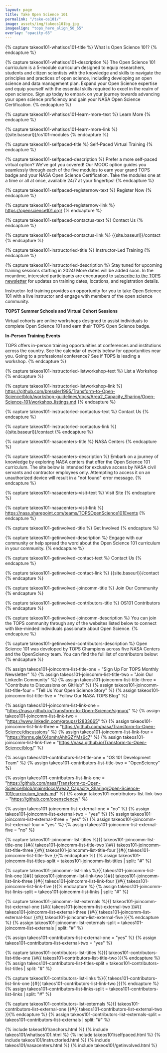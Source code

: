 ```yaml
---
layout: page
title: Take Open Science 101
permalink: "/take-os101/"
image: assets/img/takeos101bg.jpg
imagealign: "tops_hero_align_50_65"
overlay: "opacity-65"
---
```


<!---FOR EVERYONE-->



<!---START What Is Open Science 101?-->
<!---What Is Open Science 101 Title (Plain Text)-->
{% capture takeos101-whatisos101-title %}
What Is Open Science 101?
{% endcapture %}

<!---What Is Open Science 101 Description (Markdown)-->
{% capture takeos101-whatisos101-description %}
The Open Science 101 curriculum is a 5-module curriculum designed to equip researchers, students and citizen scientists with the knowledge and skills to navigate the principles and practices of open science, including developing an open science and data management plan. Expand your Open Science expertise and equip yourself with the essential skills required to excel in the realm of open science. Sign up today to embark on your journey towards advancing your open science proficiency and gain your NASA Open Science Certification.
{% endcapture %}

<!---What Is Open Science 101 Learn More Button Text-->
{% capture takeos101-whatisos101-learn-more-text %}
Learn More
{% endcapture %}

<!---What Is Open Science 101 Learn More Button Link-->
{% capture takeos101-whatisos101-learn-more-link %}
{{site.baseurl}}/os101-modules
{% endcapture %}
<!---END What Is Open Science 101?-->



<!---START Self Paced-->
<!---Self Paced Title (Plain Text)-->
{% capture takeos101-selfpaced-title %}
Self-Paced Virtual Training
{% endcapture %}

<!---Self Paced Description (Markdown)-->
{% capture takeos101-selfpaced-description %}
Prefer a more self-paced virtual option? We've got you covered! Our MOOC option guides you seamlessly through each of the five modules to earn your grand TOPS badge and your NASA Open Science Certification. Take the modules one at a time or all at once, available 24/7 at your fingertips!
{% endcapture %}

<!---Register Now Text-->
{% capture takeos101-selfpaced-registernow-text %}
Register Now
{% endcapture %}

<!---Register Now Link-->
{% capture takeos101-selfpaced-registernow-link %}
https://openscience101.org/
{% endcapture %}

<!---Contact Us Text-->
{% capture takeos101-selfpaced-contactus-text %}
Contact Us
{% endcapture %}

<!---Contact Us Link-->
{% capture takeos101-selfpaced-contactus-link %}
{{site.baseurl}}/contact
{% endcapture %}
<!---END Self Paced-->



<!---START Instructor Led-->
<!---Instructor Led Title (Plain Text)-->
{% capture takeos101-instructorled-title %}
Instructor-Led Training
{% endcapture %}

<!---Instructor Led Description (Markdown)-->
{% capture takeos101-instructorled-description %}
Stay tuned for upcoming training sessions starting in 2024! More dates will be added soon. In the meantime, interested participants are encouraged to [subscribe to the TOPS newsletter](https://nasa.github.io/Transform-to-Open-Science/signup/) for updates on training dates, locations, and registration details.

Instructor-led training provides an opportunity for you to take Open Science 101 with a live instructor and engage with members of the open science community.

**TOPST Summer Schools and Virtual Cohort Sessions**

Virtual cohorts are online workshops designed to assist individuals to complete Open Science 101 and earn their TOPS Open Science badge.

**In-Person Training Events**

TOPS offers in-person training opportunities at conferences and institutions across the country.  See the calendar of events below for opportunities near you.  Going to a professional conference? See if TOPS is leading a workshop.
{% endcapture %}

<!---Instructor Led / List Workshop Button Text-->
{% capture takeos101-instructorled-listworkshop-text %}
List a Workshop
{% endcapture %}

<!---Instructor Led / List Workshop Button Link-->
{% capture takeos101-instructorled-listworkshop-link %}
https://github.com/bressler1995/Transform-to-Open-Science/blob/workshop-guidelines/docs/Area2_Capacity_Sharing/Open-Science-101/workshop_listings.md
{% endcapture %}

<!---Instructor Led Contact Button Text-->
{% capture takeos101-instructorled-contactus-text %}
Contact Us
{% endcapture %}

<!---Instructor Led Contact Button Link-->
{% capture takeos101-instructorled-contactus-link %}
{{site.baseurl}}/contact
{% endcapture %}
<!---END Instructor Led-->



<!---START NASA Centers-->
<!---NASA Centers Title (Plain Text)-->
{% capture takeos101-nasacenters-title %}
NASA Centers
{% endcapture %}

<!---NASA Centers Description (Markdown)-->
{% capture takeos101-nasacenters-description %}
Embark on a journey of knowledge by exploring NASA centers that offer the Open Science 101 curriculum. The site below is intended for exclusive access by NASA civil servants and contractor employees only.  Attempting to access it on an unauthorized device will result in a "not found" error message.
{% endcapture %}

<!---Visit Site Text-->
{% capture takeos101-nasacenters-visit-text %}
Visit Site
{% endcapture %}

<!---Visit Site Link-->
{% capture takeos101-nasacenters-visit-link %}
https://nasa.sharepoint.com/teams/TOPSOpenScience101Events
{% endcapture %}
<!---END NASA Centers-->



<!---START Get Involved-->
<!---Get Involved Title (Plain Text)-->
{% capture takeos101-getinvolved-title %}
Get Involved
{% endcapture %}

<!---Get Involved Description (Markdown)-->
{% capture takeos101-getinvolved-description %}
Engage with our community or help spread the word about the Open Science 101 curriculum in your community.
{% endcapture %}

<!---Contact Us Text-->
{% capture takeos101-getinvolved-contact-text %}
Contact Us
{% endcapture %}

<!---Contact Us Link-->
{% capture takeos101-getinvolved-contact-link %}
{{site.baseurl}}/contact
{% endcapture %}

<!---Get Involved / Join Our Community Title (Plain Text)-->
{% capture takeos101-getinvolved-joincomm-title %}
Join Our Community
{% endcapture %}

<!---Get Involved / OS101 Contributors Title (Plain Text)-->
{% capture takeos101-getinvolved-contributors-title %}
OS101 Contributors
{% endcapture %}

<!---Get Involved / Join Our Community Description (Markdown)-->
{% capture takeos101-getinvolved-joincomm-description %}
You can join the TOPS community through any of the websites listed below to connect with like-minded individuals passionate about Open Science.
{% endcapture %}

<!---Get Involved / OS101 Contributors Description (Markdown)-->
{% capture takeos101-getinvolved-contributors-description %}
Open Science 101 was developed by TOPS Champions across five NASA Centers and the OpenSciency team. You can find the full list of contributors below:
{% endcapture %}

<!---Get Involved / Join Our Community List Titles-->
{% assign takeos101-joincomm-list-title-one = "Sign Up For TOPS Monthly Newsletter" %}
{% assign takeos101-joincomm-list-title-two = "Join Our LinkedIn Community" %}
{% assign takeos101-joincomm-list-title-three = "Contribute to Discussions on GitHub" %}
{% assign takeos101-joincomm-list-title-four = "Tell Us Your Open Science Story" %}
{% assign takeos101-joincomm-list-title-five = "Follow Our NASA TOPS Blog" %}

<!---Get Involved / Join Our Community List Links-->
{% assign takeos101-joincomm-list-link-one = "https://nasa.github.io/Transform-to-Open-Science/signup/" %}
{% assign takeos101-joincomm-list-link-two = "https://www.linkedin.com/groups/12833665" %}
{% assign takeos101-joincomm-list-link-three = "https://github.com/nasa/Transform-to-Open-Science/discussions" %}
{% assign takeos101-joincomm-list-link-four = "https://forms.gle/X4omhrAhhGZYMs6c7" %}
{% assign takeos101-joincomm-list-link-five = "https://nasa.github.io/Transform-to-Open-Science/blog/" %}

<!---Get Involved / OS101 Contributors List Titles-->
{% assign takeos101-contributors-list-title-one = "OS 101 Development Team" %}
{% assign takeos101-contributors-list-title-two = "OpenSciency" %}

<!---Get Involved / OS101 Contributors List Titles-->
{% assign takeos101-contributors-list-link-one = "https://github.com/nasa/Transform-to-Open-Science/blob/main/docs/Area2_Capacity_Sharing/Open-Science-101/curriculum_leads.md" %}
{% assign takeos101-contributors-list-link-two = "https://github.com/opensciency/" %}
<!---END Get Involved-->





<!---FOR DEVELOPER ONLY (UNLESS YOU FEEL BRAVE)-->

{% assign takeos101-joincomm-list-external-one = "no" %}
{% assign takeos101-joincomm-list-external-two = "yes" %}
{% assign takeos101-joincomm-list-external-three = "yes" %}
{% assign takeos101-joincomm-list-external-four = "yes" %}
{% assign takeos101-joincomm-list-external-five = "no" %}

{% capture takeos101-joincomm-list-titles %}{{ takeos101-joincomm-list-title-one }}#{{ takeos101-joincomm-list-title-two }}#{{ takeos101-joincomm-list-title-three }}#{{ takeos101-joincomm-list-title-four }}#{{ takeos101-joincomm-list-title-five }}{% endcapture %}
{% assign takeos101-joincomm-list-titles-split = takeos101-joincomm-list-titles | split: "#" %}

{% capture takeos101-joincomm-list-links %}{{ takeos101-joincomm-list-link-one }}#{{ takeos101-joincomm-list-link-two }}#{{ takeos101-joincomm-list-link-three }}#{{ takeos101-joincomm-list-link-four }}#{{ takeos101-joincomm-list-link-five }}{% endcapture %}
{% assign takeos101-joincomm-list-links-split = takeos101-joincomm-list-links | split: "#" %}

{% capture takeos101-joincomm-list-externals %}{{ takeos101-joincomm-list-external-one }}#{{ takeos101-joincomm-list-external-two }}#{{ takeos101-joincomm-list-external-three }}#{{ takeos101-joincomm-list-external-four }}#{{ takeos101-joincomm-list-external-five }}{% endcapture %}
{% assign takeos101-joincomm-list-externals-split = takeos101-joincomm-list-externals | split: "#" %}



{% assign takeos101-contributors-list-external-one = "yes" %}
{% assign takeos101-contributors-list-external-two = "yes" %}

{% capture takeos101-contributors-list-titles %}{{ takeos101-contributors-list-title-one }}#{{ takeos101-contributors-list-title-two }}{% endcapture %}
{% assign takeos101-contributors-list-titles-split = takeos101-contributors-list-titles | split: "#" %}

{% capture takeos101-contributors-list-links %}{{ takeos101-contributors-list-link-one }}#{{ takeos101-contributors-list-link-two }}{% endcapture %}
{% assign takeos101-contributors-list-links-split = takeos101-contributors-list-links | split: "#" %}

{% capture takeos101-contributors-list-externals %}{{ takeos101-contributors-list-external-one }}#{{ takeos101-contributors-list-external-two }}{% endcapture %}
{% assign takeos101-contributors-list-externals-split = takeos101-contributors-list-externals | split: "#" %}



{% include takeos101/anchors.html %}
{% include takeos101/whatisos101.html %}
{% include takeos101/selfpaced.html %}
{% include takeos101/instructorled.html %}
{% include takeos101/nasacenters.html %}
{% include takeos101/getinvolved.html %}
